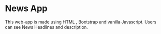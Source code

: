 # News App
 This web-app is made using HTML , Bootstrap and vanilla Javascript. Users can see News Headlines and description.
